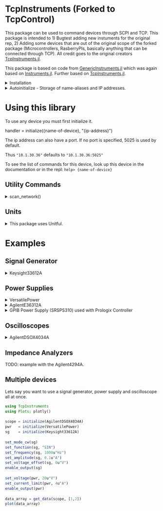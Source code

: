 # TcpInstruments (Forked to TcpControl)


This package can be used to command devices through SCPI and TCP. This package is intended to 1) Bugtest adding new instuments for the original rep, 2) Adding some devices that are out of the original scope of the forked package (Microcontrollers, RasberryPIs, basically anything that can be connected through TCP). All credit goes to the original creators [TcpInstruments.jl](https://github.com/Orchard-Ultrasound-Innovation/TcpInstruments.jl). 

This package is based on code from [GenericInstruments.jl](https://ci.appveyor.com/project/iuliancioarca/GenericInstruments-jl)
which was again based on [Instruments.jl](https://github.com/BBN-Q/Instruments.jl). 
Further based on [TcpInstruments.jl](https://github.com/Orchard-Ultrasound-Innovation/TcpInstruments.jl).


<details><summary>Installation</summary>
 
TcpInstruments can be installed using the Julia package manager. From the Julia REPL, type `]` to enter the Pkg REPL mode and run

```julia
pkg> add TcpInstruments
julia> using TcpInstruments
julia> ?
help> Instrument
```

</details>

<details><summary>Autoinitialize - Storage of name-aliases and IP addresses.</summary>

You can create a `~/.tcp_instruments.yml` file which stores the IP-address 
and an optional name-alias for all your devices
in one easy-to-find place so they don't have to be hardcoded in scripts.

To create an example config file that can be edited to your needs run:
```
create_config()
```
This will create a yaml file in your home directory: `~/.tcp_instruments.yml`

This yaml file will be loaded everytime you use this package.

You can also create a project-specific config by creating
the config in your project root directory instead of your home
directory. You can do this with:
```
create_config(pwd())
```

Once you have created a config file you can change it with
```
edit_config()
```

Format of `.tcp_instruments.yml` file:
```julia
{name-of-device}:
    address: "{ip-address}"

# GPIB Device connected with a prologix controller
{name-of-device}:
    gpib: {channel-number}
    address: "{ip-address}"
```

Let's create a new `.tcp_instruments.yml` file or ensure the two previous
devices are found in our `.tcp_instruments.yml` file
```yaml
Keysight33612A:
    address: "10.1.30.36"
    alias: "OleBigSG"
SRSPS310:
    gpib: 2
    address: "10.1.30.37:1234"
```

Recompile the new config which is located in the current working directory
```julia
pkg> activate .
julia> using TcpInstruments
```

Each TcpInstruments will first look for a config in the current directory and if none is found it will look in the home directory.

The two devices from above can now be initialized as follows:
```julia
sg = initialize(Keysight33612A)
p = initialize(SRSPS310)
```

__Cool tip__: Since we specified an alias for the signal generator we can initialize it this way as well:
```julia
sg = initialize(OleBigSG)
```
(No dashes, spaces or other special characters in alias names, treat them like variables, because they are.)
</details>


# Using this library
To use any device you must first initialize it.

handler = initialize({name-of-device}, "{ip-address}")

The ip address can also have a port. If no port is specified, 
5025 is used by default.

Thus `"10.1.30.36"` defaults to `"10.1.30.36:5025"`

To see the list of commands for this device, look up this device
in the documentation or in the repl: `help> {name-of-device}`

## Utility Commands
<details><summary>scan_network()</summary>

To see a list of all available ip addresses and devices:
```julia
julia> scan_network()
3-element Vector{Pair{String, B} where B}:
 "10.1.30.28:????" => ""
 "10.1.30.34:5025" => "Keysight Technologies,E36312A,MY59002391,2.1.0-1.0.4-1.12"
 "10.1.30.38:5025" => "Keysight Technologies,34465A,MY59008389,A.03.01-03.15-03.01-00.52-03-02"
```
</details>

## Units
<details><summary>This package uses Unitful.</summary> 

In order to control certain devices
it is required to run:
```julia
using Unitful
```

Commands such as:
```julia
set_voltage_offset(instr, 0)
```
will not work you must specify the units:
```julia
set_voltage_offset(instr, 0u"V")
```
</details>

# Examples
## Signal Generator
<details><summary>Keysight33612A</summary>
 
###  Continious sine wave with a signal generator (in this case the Keysight 33612A):
```julia
sg = initialize(Keysight33612A, "10.1.30.36")
set_mode_cw(sg)               # Set to continuous waveform mode
set_function(sg, "SIN")
set_frequency(sg, 1u"kHz")
set_amplitude(sg, 0.1u"V")
set_voltage_offset(sg, 100u"mV")
enable_output(sg)             # sine output starts here
```
</details>


## Power Supplies
<details><summary>VersatilePower</summary>
 
```julia
# Initialize automatically puts this power supply in remote mode
pwr = initialize(VersatilePower)

set_voltage(pwr, 20u"V")
set_current_limit(pwr, 4u"A")
enable_output(pwr)

# Closes connection as with other devices but also puts this
# device back into local mode
terminate(pwr)
```
</details>

<details><summary>AgilentE36312A</summary>
 
```julia
pwr = initialize(AgilentE36312A)

set_channel(pwr, 1)
set_current_limit(pwr, 1)
set_voltage(pwr, 2u"V")
enable_output(pwr) # Enables output on channel 1

set_channel(pwr, 2)
set_voltage(pwr, 10u"V")
enable_output(pwr) # Enables output on channel 2

set_channel(pwr, 3)
set_voltage(pwr, 10u"V")

set_voltage(pwr, 0u"V"; chan=1) # Changes voltage of channel 1

get_voltage(pwr) # Get voltage channel 3
get_voltage(pwr; chan=2)
get_voltage(pwr; chan=1)

enable_output(pwr) # Enables output on channel 3
```
</details>

<details><summary>GPIB Power Supply (SRSPS310) used with Prologix Controller</summary>
 
### Initialize Prologix Channel
To a initialize a device that is connected with a prologix
controller you must specify what prologix channel the device
is on. At this moment the prologix adapter is the only supported
GPIB to Ethernet adapter.
```julia
p = initialize(SRSPS310, "10.1.30.37:1234"; GPIB_ID=2)
```
If you don't know the channel you can figure it out and configure
it manually:
```julia
julia> using TcpInstruments
julia> p = initialize(SRSPS310, "10.1.30.37:1234")
julia> scan_prologix(p)
2 => "PS310"
julia> set_prologix(p, 2)
julia> get_prologix(p)
2
```
### Using SRSPS310 Power Supply
```julia
p = initialize(SRSPS310, "10.1.30.37:1234"; GPIB_ID=2)
set_voltage_limit(p, 1250u"V")
set_voltage(p, 1250u"V")
set_current_limit(p, 0.021u"A") # equivalent to set_current_limit(p, 21u"mA")
enable_output(p)
```
</details>

## Oscilloscopes
<details><summary>AgilentDSOX4034A</summary>
 

```julia
scope = initialize(AgilentDSOX4034A)

# Turn on Low Pass Filter 25MHz
lpf_on(scope)

# See that low pass filter is on
get_lpf_state(scope)

# Turn Off Low Pass Filter 25MHz
lpf_off(scope)

# See that low pass filter is off
get_lpf_state(scope)


set_impedance_1Mohm(scope)
@info get_impedance(scope)

set_impedance_50ohm(scope)
@info get_impedance(scope)

# Get data from channel 1
data = get_data(scope, 1)

# Get data from channel 1, 2, & 4
# Returns 3 element array of data from each channel
multi_data = get_data(scope, [1,2, 4])


using Plots

plot(data)

# Plots channel 1
plot(multi_data[1])

# Plots channel 2
plot(multi_data[2])

# Plots channel 4
plot(multi_data[3])

# Saves data to a file
save(multi_data)
```

Additionally you can grab data from all open channels
(Let's say only channels 1 & 2 are activated for now)
```julia
scope = initialize(AgilentDSOX4034A)
data = get_data(scope)    
```
Since the only activated channels are now only 1 & 2 this returns an array of waves (equivalent to `get_data(scope, [1,2]))

You can also plot multiple waves at once:
```julia
plot(data)
```

![wave](examples/wave.png)

</details>

## Impedance Analyzers
TODO: example with the Agilent4294A.

## Multiple devices
 
Lets say you want to use a signal generator, power supply
and oscilloscope all at once.
```julia
using TcpInstruments
using Plots; plotly()

scope = initialize(AgilentDSOX4034A)
pwr   = initialize(VersatilePower)
sg    = initialize(Keysight33612A)

set_mode_cw(sg)
set_function(sg, "SIN")
set_frequency(sg, 1000u"Hz")
set_amplitude(sg, 0.1u"A")
set_voltage_offset(sg, 0u"V")
enable_output(sg)

set_voltage(pwr, 20u"V")
set_current_limit(pwr, 4u"A")
enable_output(pwr)

data_array = get_data(scope, [1,2])
plot(data_array)
```

